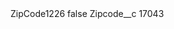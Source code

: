 <?xml version="1.0" encoding="UTF-8"?>
<CustomMetadata xmlns="http://soap.sforce.com/2006/04/metadata" xmlns:xsi="http://www.w3.org/2001/XMLSchema-instance" xmlns:xsd="http://www.w3.org/2001/XMLSchema">
    <label>ZipCode1226</label>
    <protected>false</protected>
    <values>
        <field>Zipcode__c</field>
        <value xsi:type="xsd:string">17043</value>
    </values>
</CustomMetadata>
